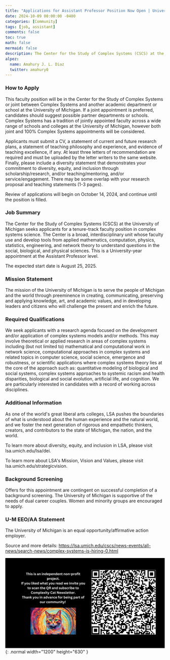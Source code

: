 ```yaml
---
title: "Applications for Assistant Professor Position Now Open | University of Michigan"
date: 2024-10-09 00:00:00 -0400
categories: [Community]
tags: [job, assistant]
comments: false
toc: true
math: false
mermaid: false
description: The Center for the Study of Complex Systems (CSCS) at the University of Michigan seeks applicants for a tenure-track faculty position in complex systems science. Application review begins October 14, 2024. 
alpez:
  name: Amahury J. L. Diaz
  twitter: amahury0
---
```

### How to Apply
This faculty position will be in the Center for the Study of Complex Systems or joint between Complex Systems and another academic department or school at the University of Michigan. If a joint appointment is preferred, candidates should suggest possible partner departments or schools. Complex Systems has a tradition of jointly appointed faculty across a wide range of schools and colleges at the University of Michigan, however both joint and 100% Complex Systems appointments will be considered.

Applicants must submit a CV, a statement of current and future research plans, a statement of teaching philosophy and experience, and evidence of teaching excellence, if any. At least three letters of recommendation are required and must be uploaded by the letter writers to the same website. Finally, please include a diversity statement that demonstrates your commitment to diversity, equity, and inclusion through scholarship/research, and/or teaching/mentoring, and/or service/engagement. There may be some overlap with your research proposal and teaching statements (1-3 pages).

Review of applications will begin on October 14, 2024, and continue until the position is filled.

### Job Summary
The Center for the Study of Complex Systems (CSCS) at the University of Michigan seeks applicants for a tenure-track faculty position in complex systems science. The Center is a broad, interdisciplinary unit whose faculty use and develop tools from applied mathematics, computation, physics, statistics, engineering, and network theory to understand questions in the social, biological, and physical sciences. This is a University-year appointment at the Assistant Professor level.

The expected start date is August 25, 2025.

### Mission Statement
The mission of the University of Michigan is to serve the people of Michigan and the world through preeminence in creating, communicating, preserving and applying knowledge, art, and academic values, and in developing leaders and citizens who will challenge the present and enrich the future.

### Required Qualifications
We seek applicants with a research agenda focused on the development and/or application of complex systems models and/or methods. This may involve theoretical or applied research in areas of complex systems including (but not limited to) mathematical and computational work in network science, computational approaches in complex systems and related topics in computer science, social science, emergence and robustness, or scientific applications where complex systems theory lies at the core of the approach such as: quantitative modeling of biological and social systems, complex systems approaches to systemic racism and health disparities, biological and social evolution, artificial life, and cognition. We are particularly interested in candidates with a record of working across disciplines.

### Additional Information
As one of the world's great liberal arts colleges, LSA pushes the boundaries of what is understood about the human experience and the natural world, and we foster the next generation of rigorous and empathetic thinkers, creators, and contributors to the state of Michigan, the nation, and the world.

To learn more about diversity, equity, and inclusion in LSA, please visit lsa.umich.edu/lsa/dei.

To learn more about LSA's Mission, Vision and Values, please visit lsa.umich.edu/strategicvision.

### Background Screening
Offers for this appointment are contingent on successful completion of a background screening. The University of Michigan is supportive of the needs of dual career couples.  Women and minority groups are encouraged to apply.

### U-M EEO/AA Statement
The University of Michigan is an equal opportunity/affirmative action employer.

Source and more details: https://lsa.umich.edu/cscs/news-events/all-news/search-news/complex-systems-is-hiring-0.html

![Desktop View](/assets/img/fix/complexity-cat-newsletter.png){: .normal width="1200" height="630" }
